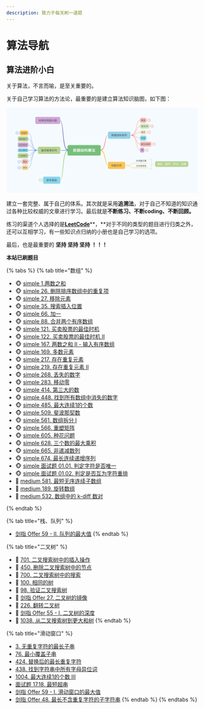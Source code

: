 ```yaml
---
description: 致力于每天刷一道题
---
```


# 算法导航

## 算法进阶小白

关于算法，不言而喻，是至关重要的。

关于自己学习算法的方法论，最重要的是建立算法知识脑图，如下图：

![algo mind](.gitbook/assets/algo.png)

建立一套完整、属于自己的体系。其次就是采用**追溯法**，对于自己不知道的知识通过各种比较权威的文章进行学习。最后就是**不断练习、不断coding、不断回顾。**

练习的渠道个人选择的是[**LeetCode**](https://leetcode-cn.com/)**，**对于不同的类型的题目进行归类之外，还可以互相学习，有一些知识点归纳的小册也是自己学习的选项。

最后，也是最重要的 **坚持 坚持 坚持 ！！！**

**本站已刷题目**

{% tabs %}
{% tab title="数组" %}
* 🐵 [simple 1.两数之和](https://leetcode-cn.com/problems/two-sum/)             
* 🐵 [simple 26. 删除排序数组中的重复项 ](https://leetcode-cn.com/problems/remove-duplicates-from-sorted-array/)
* 🐵 [simple 27. 移除元素](https://leetcode-cn.com/problems/remove-element/)
* 🐵 [simple 35. 搜索插入位置](https://leetcode-cn.com/problems/search-insert-position/)
* 🐵 [simple 66. 加一](https://leetcode-cn.com/problems/plus-one/)
* 🐵 [simple 88. 合并两个有序数组](https://leetcode-cn.com/problems/merge-sorted-array/)
* 🐵 [simple 121. 买卖股票的最佳时机](https://leetcode-cn.com/problems/best-time-to-buy-and-sell-stock/)
* 🐵 [simple 122. 买卖股票的最佳时机 II](https://leetcode-cn.com/problems/best-time-to-buy-and-sell-stock-ii/)
* 🐵 [simple 167. 两数之和 II - 输入有序数组](https://leetcode-cn.com/problems/two-sum-ii-input-array-is-sorted/)
* 🐵 [simple 169. 多数元素](https://leetcode-cn.com/problems/majority-element/)
* 🐵 [simple 217. 存在重复元素](https://leetcode-cn.com/problems/contains-duplicate/)
* 🐵 [simple 219. 存在重复元素 II](https://leetcode-cn.com/problems/contains-duplicate-ii/)
* 🐵 [simple 268. 丢失的数字](https://leetcode-cn.com/problems/missing-number/)
* 🐵 [simple 283. 移动零](https://leetcode-cn.com/problems/move-zeroes/)
* 🐵 [simple 414. 第三大的数](https://leetcode-cn.com/problems/third-maximum-number/)
* 🐵 [simple 448. 找到所有数组中消失的数字](https://leetcode-cn.com/problems/find-all-numbers-disappeared-in-an-array/)
* 🐵 [simple 485. 最大连续1的个数](https://leetcode-cn.com/problems/max-consecutive-ones/)
* 🐵 [simple 509. 斐波那契数](https://leetcode-cn.com/problems/fibonacci-number/)
* 🐵 [simple 561. 数组拆分 I](https://leetcode-cn.com/problems/array-partition-i/)
* 🐵 [simple 566. 重塑矩阵](https://leetcode-cn.com/problems/reshape-the-matrix/)
* 🐵 [simple 605. 种花问题](https://leetcode-cn.com/problems/can-place-flowers/)
* 🐵 [simple 628. 三个数的最大乘积](https://leetcode-cn.com/problems/maximum-product-of-three-numbers/)
* 🐵 [simple 665. 非递减数列](https://leetcode-cn.com/problems/non-decreasing-array/)
* 🐵 [simple 674. 最长连续递增序列](https://leetcode-cn.com/problems/longest-continuous-increasing-subsequence/)
* 🐵 [simple 面试题 01.01. 判定字符是否唯一](https://leetcode-cn.com/problems/is-unique-lcci/)
* 🐵 [simple 面试题 01.02. 判定是否互为字符重排](https://leetcode-cn.com/problems/check-permutation-lcci/)
* 🙈 [medium 581. 最短无序连续子数组](https://leetcode-cn.com/problems/shortest-unsorted-continuous-subarray/)
* 🙈 [medium 189. 旋转数组](https://leetcode-cn.com/problems/rotate-array/)
* 🙈 [medium 532. 数组中的 k-diff 数对](https://leetcode-cn.com/problems/k-diff-pairs-in-an-array/)

  
{% endtab %}

{% tab title="栈、队列" %}
* [剑指 Offer 59 - II. 队列的最大值](https://leetcode-cn.com/problems/dui-lie-de-zui-da-zhi-lcof/solution/)
{% endtab %}

{% tab title="二叉树" %}
* 🌴 [701. 二叉搜索树中的插入操作](https://leetcode-cn.com/problems/insert-into-a-binary-search-tree/)
* 🌴 [450. 删除二叉搜索树中的节点](https://leetcode-cn.com/problems/delete-node-in-a-bst/)
* 🌴 [700. 二叉搜索树中的搜索](https://leetcode-cn.com/problems/search-in-a-binary-search-tree/)
* 🌴 [100. 相同的树](https://leetcode-cn.com/problems/same-tree/)
* 🌴 [98. 验证二叉搜索树](https://leetcode-cn.com/problems/validate-binary-search-tree/)
* 🌴 [剑指 Offer 27. 二叉树的镜像](https://leetcode-cn.com/problems/er-cha-shu-de-jing-xiang-lcof/)
* 🌴 [226. 翻转二叉树](https://leetcode-cn.com/problems/invert-binary-tree/)
* 🌴 [剑指 Offer 55 - I. 二叉树的深度](https://leetcode-cn.com/problems/er-cha-shu-de-shen-du-lcof/)
* 🌴 [1038. 从二叉搜索树到更大和树](https://leetcode-cn.com/problems/binary-search-tree-to-greater-sum-tree/)
{% endtab %}

{% tab title="滑动窗口" %}
* [3. 无重复字符的最长子串](https://leetcode-cn.com/problems/longest-substring-without-repeating-characters/)
* [76. 最小覆盖子串](https://leetcode-cn.com/problems/minimum-window-substring/)
* [424. 替换后的最长重复字符](https://leetcode-cn.com/problems/longest-repeating-character-replacement/)
* [438. 找到字符串中所有字母异位词](https://leetcode-cn.com/problems/find-all-anagrams-in-a-string/)
* [1004. 最大连续1的个数 III](https://leetcode-cn.com/problems/max-consecutive-ones-iii/solution/)
* [面试题 17.18. 最短超串](https://leetcode-cn.com/problems/shortest-supersequence-lcci/)
* [剑指 Offer 59 - I. 滑动窗口的最大值](https://leetcode-cn.com/problems/hua-dong-chuang-kou-de-zui-da-zhi-lcof/)
* [剑指 Offer 48. 最长不含重复字符的子字符串](https://leetcode-cn.com/problems/zui-chang-bu-han-zhong-fu-zi-fu-de-zi-zi-fu-chuan-lcof/)
{% endtab %}
{% endtabs %}



